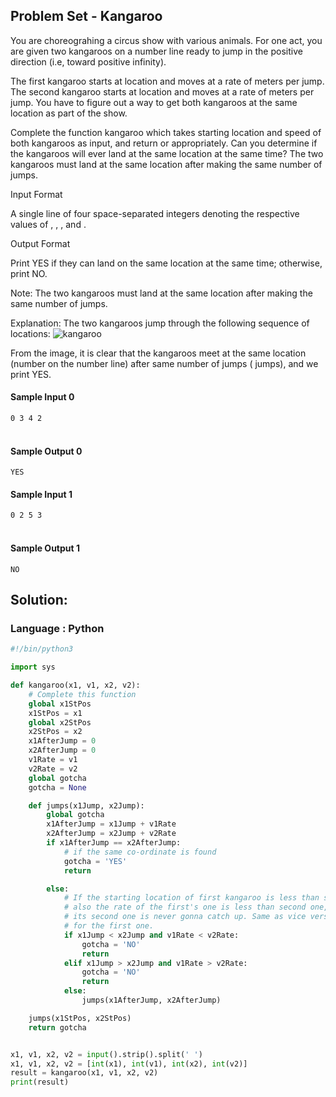 

## Problem Set - Kangaroo


You are choreograhing a circus show with various animals. For one act, you are given two kangaroos on a number line ready to jump in the positive direction (i.e, toward positive infinity).

The first kangaroo starts at location  and moves at a rate of  meters per jump.
The second kangaroo starts at location  and moves at a rate of  meters per jump.
You have to figure out a way to get both kangaroos at the same location as part of the show.

Complete the function kangaroo which takes starting location and speed of both kangaroos as input, and return  or appropriately. Can you determine if the kangaroos will ever land at the same location at the same time? The two kangaroos must land at the same location after making the same number of jumps.

Input Format

A single line of four space-separated integers denoting the respective values of , , , and .


Output Format

Print YES if they can land on the same location at the same time; otherwise, print NO.

Note: The two kangaroos must land at the same location after making the same number of jumps.

Explanation:
The two kangaroos jump through the following sequence of locations:
![kangaroo](https://s3.amazonaws.com/hr-assets/0/1516005283-e74e76ff0c-kangaroo.png)

From the image, it is clear that the kangaroos meet at the same location (number  on the number line) after same number of jumps ( jumps), and we print YES.

#### Sample Input 0

```0 3 4 2```
<br></br>
#### Sample Output 0

```YES```

#### Sample Input 1

```0 2 5 3```
<br></br>
#### Sample Output 1

```NO```

## Solution:
### Language : Python
```python
#!/bin/python3

import sys

def kangaroo(x1, v1, x2, v2):
    # Complete this function
    global x1StPos
    x1StPos = x1
    global x2StPos
    x2StPos = x2
    x1AfterJump = 0
    x2AfterJump = 0
    v1Rate = v1
    v2Rate = v2
    global gotcha
    gotcha = None

    def jumps(x1Jump, x2Jump):
        global gotcha
        x1AfterJump = x1Jump + v1Rate
        x2AfterJump = x2Jump + v2Rate
        if x1AfterJump == x2AfterJump:
            # if the same co-ordinate is found
            gotcha = 'YES'
            return

        else:
            # If the starting location of first kangaroo is less than second's and
            # also the rate of the first's one is less than second one, than
            # its second one is never gonna catch up. Same as vice versa 
            # for the first one.
            if x1Jump < x2Jump and v1Rate < v2Rate:
                gotcha = 'NO'
                return
            elif x1Jump > x2Jump and v1Rate > v2Rate:
                gotcha = 'NO'
                return
            else:
                jumps(x1AfterJump, x2AfterJump)

    jumps(x1StPos, x2StPos)
    return gotcha


x1, v1, x2, v2 = input().strip().split(' ')
x1, v1, x2, v2 = [int(x1), int(v1), int(x2), int(v2)]
result = kangaroo(x1, v1, x2, v2)
print(result)
```

